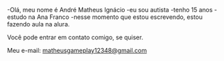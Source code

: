 -Olá, meu nome é André Matheus Ignácio 
-eu sou autista
-tenho 15 anos
-estudo na Ana Franco 
-nesse momento que estou escrevendo, estou fazendo aula na alura.

Você pode entrar em contato comigo, se quiser.

Meu e-mail:
matheusgameplay12348@gmail.com

